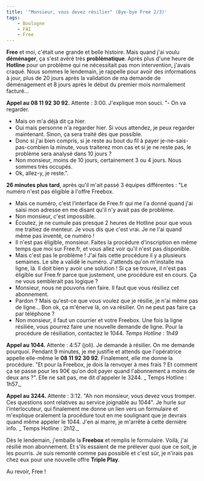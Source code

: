 ```yaml
---
title: '"Monsieur, vous devez résilier" (Bye-bye Free 2/3)'
tags:
    - Boulogne
    - FAI
    - Free
---
```


**Free** et moi, c'était une grande et belle histoire. Mais quand j'ai voulu
**déménager**, ça s'est avéré très **problématique**. Après plus d'une heure de
**Hotline** pour un problème qui ne nécessitait pas mon intervention, j'avais
craqué. Nous sommes le lendemain, je rappelle pour avoir des informations à
jour, plus de 20 jours après la validation de ma demande de déménagement et 8
jours après le début du premier mois normalement facturé…

**Appel au 08 11 92 30 92.** Attente : 3:00\. J'explique mon souci. "- On va
regarder.

-   Mais on m'a déjà dit ça hier.
-   Oui mais personne n'a regarder hier. Si vous attendez, je peux regarder
    maintenant. Sinon, ça sera traité dès que possible.
-   Donc si j'ai bien compris, si je reste au bout du fil à payer
    je-ne-sais-pas-combien la minute, vous traiterez mon cas et si je ne reste
    pas, le problème sera analysé dans 10 jours ?
-   Non monsieur, moins de 10 jours, certainement 3 ou 4 jours. Nous sommes très
    occupés.
-   Ok, allez-y, je reste.".

**26 minutes plus tard**, après qu'il m'ait passé 3 équipes différentes : "Le
numéro n'est pas éligible à l'offre Freebox.

-   Mais ce numéro, c'est l'interface de Free.fr qui me l'a donné quand j'ai
    saisi mon adresse en me disant qu'il n'y avait pas de problème.
-   Non monsieur, c'est impossible.
-   Écoutez, je ne cumule pas presque 2 heures de Hotline pour que vous me
    traitiez de menteur. Je vous dis que c'est vrai. Je ne l'ai quand même pas
    inventé, ce numéro !
-   Il n'est pas éligible, monsieur. Faites la procédure d'inscription en même
    temps que moi sur Free.fr, et vous allez voir qu'il n'est pas disponible.
-   Mais c'est pas le problème ! J'ai fais cette procédure il y a plusieurs
    semaines. Le site a validé le numéro. J'attends qu'on m'installe ma ligne,
    là. Il doit bien y avoir une solution ! Si ça se trouve, il n'est pas
    éligible sur Free.fr parce que justement, une procédure est en cours. Ça ne
    vous semblerait pas logique ?
-   Monsieur, nous ne pouvons rien faire. Il faut que vous résiliez cet
    abonnement.
-   Pardon ? Mais qu'est-ce que vous voulez que je résilie, je n'ai même pas de
    ligne… Bon ok, ça m'énerve là, on va résilier. On ne peut pas faire ça par
    téléphone ?
-   Non monsieur, il faut un courrier et votre Freebox. Une fois la ligne
    résiliée, vous pourrez faire une nouvelle demande de ligne. Pour la
    procédure de résiliation, contactez le 1044. _Temps Hotline : 1h49_

**Appel au 1044.** Attente : 4:57 (joli). Je demande à résilier. On me demande
pourquoi. Pendant 9 minutes, je me justifie et attends que l'opératrice appelle
elle-même le **08 11 92 30 92**. Finalement, elle me donne la procédure. "Et
pour la Freebox, je dois la renvoyer à mes frais ? Et comment ça se passe pour
les 90€ qu'on doit payer quand l'abonnement a moins de deux ans ?". Elle ne sait
pas, me dit d'appeler le 3244\. _ Temps Hotline : 1h57._

**Appel au 3244.** Attente : 3:12\. "Ah non monsieur, vous devez vous tromper.
Ces questions sont relatives au service joignable au 1044". Je hurle sur
l'interlocuteur, qui finalement me donne un lien vers un formulaire et
m'explique oralement la procédure tout en me soulignant que je devrais quand
même appeler le 1044\. J'en ai marre, je m'arrête à cette dernière info. _ Temps
Hotline : 2h12._

Dès le lendemain, j'emballe la **Freebox** et remplis le formulaire. Voilà, j'ai
résilié mon abonnement. Et s'ils essaient de me prélever quoi que ce soit, je
les pourris. Je suis remonté comme pas possible et c'est sûr, je n'irais pas
chez eux pour une nouvelle offre **Triple Play**.

Au revoir, Free !
